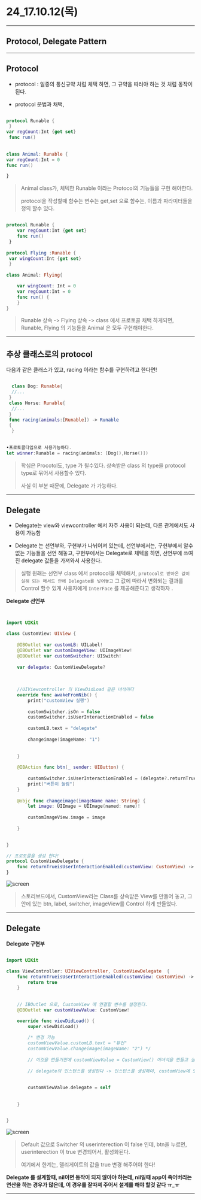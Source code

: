 # 24_17.10.12(목)
---

## Protocol, Delegate Pattern

---

## Protocol 

- protocol : 일종의 통신규약 처럼 체택 하면, 그 규약을 따러야 하는 것 처럼 동작이 된다.

- protocol 문법과 채택, 

```swift

protocol Runable { }var regCount:Int {get set} func run()  
  class Animal: Runable {var regCount:Int = 0func run()
} 


```

> Animal class가, 체텍한 Runable 이라는 Protocol의 기능들을 구현 해야한다. 
> 
> protocol을 작성할때 함수는 변수는 get,set 으로 함수는, 이름과 파라미터들을 정의 할수 있다.


```swift

protocol Runable {	var regCount:Int {get set} 	func run()
 }
 protocol Flying :Runable { var wingCount:Int {get set} }
 class Animal: Flying{	var wingCount: Int = 0	var regCount:Int = 0	func run() {	}
}

```

> Runable 상속 -> Flying 상속 -> class 에서 프로토콜 채택 하게되면, Runable, Flying 의 기능들을 Animal 은 모두 구현해야한다. 


---

## 추상 클래스로의 protocol

다음과 같은 클래스가 있고, racing 이라는 함수를 구현하려고 한다면!

```swift
  class Dog: Runable{  //... } class Horse: Runable{  //... } func racing(animals:[Runable]) -> Runable {  }
  
  •프로토콜타입으로 사용가능하다.let winner:Runable = racing(animals: [Dog(),Horse()])

```

> 학심은 Procotol도, type 가 될수있다. 상속받은 class 의 type을 protocol type로 묶어서 사용할수 있다.
> 
> 사실 이 부분 때문에, Delegate 가 가능하다.


---

## Delegate

- Delegate는 view와 viewcontroller 에서 자주 사용이 되는데, 다른 관계에서도 사용이 가능함

- Delegate 는 선언부와, 구현부가 나뉘어져 있는데, 선언부에서는, 구현부에서 알수 없는 기능들을 선언 해놓고, 구현부에서는 Delegate로 체텍을 하면, 선언부에 쓰여진 delegate 값들을 가져와서 사용한다. 

> 실행 원래는 선언부 class 에서 protocol을 체텍해서, ```protocol로 받아온 값이 실해 되는 매서드 안에 Delegate를 넣어놓고``` 그 값에 따라서 변화되는 결과를 Control 할수 있게 사용자에게 ```InterFace``` 를 제공해준다고 생각하자 .

**Delegate 선언부**

```swift


import UIKit

class CustomView: UIView {
    
    @IBOutlet var customLB: UILabel!
    @IBOutlet var customImageView: UIImageView!
    @IBOutlet var customSwitcher: UISwitch!
    
    var delegate: CustomViewDelegate?
    
    
    
    //UIViewcontroller 의 ViewDidLoad 같은 녀석이다
    override func awakeFromNib() {
        print("customView 실행")
        
        customSwitcher.isOn = false
        customSwitcher.isUserInteractionEnabled = false
        
        customLB.text = "delegate"
        
        changeimage(imageName: "1")
        
        
    }
    
    @IBAction func btn(_ sender: UIButton) {
        
        customSwitcher.isUserInteractionEnabled = (delegate?.returnTrueisUserInteractionEnabled(customView: self))!
        print("버튼이 눌림")
    }
    
    @objc func changeimage(imageName name: String) {
        let image: UIImage = UIImage(named: name)!
        
        customImageView.image = image
        
    }
    

}

// 프로토콜을 생성 한다!
protocol CustomViewDelegate {
    func returnTrueisUserInteractionEnabled(customView: CustomView) -> Bool
}


```

![screen](/study/image/Delgate.jpg)

> 스토리보드에서, CustomView라는 Class를 상속받은 View를 만들어 놓고, 그 안에 있는 btn, label, switcher, imageView를 Control 하게 만들었다. 


---

## Delegate

**Delegate 구현부**

```swift

import UIKit

class ViewController: UIViewController, CustomViewDelegate  {
    func returnTrueisUserInteractionEnabled(customView: CustomView) -> Bool {
        return true
    }
    
    
    // IBOutlet 으로, CustomView 에 연결할 변수를 설정한다. 
    @IBOutlet var customViewValue: CustomView!

    override func viewDidLoad() {
        super.viewDidLoad()
        
        /* 변경 가능
        customViewValue.customLB.text = "뷰컨"
        customViewValue.changeimage(imageName: "2") */
        
        // 이것을 만들기전에 customViewValue = CustomView() 이녀석을 만들고 실행하면, delegate에 받는 값이 nil이 되어서 크러쉬가 난다..
        
        // delegate의 인스턴스를 생성한다 -> 인스턴스를 생성해야, customView에 있는 delegate의 값이 들어가서, 그 값이 유효한 값이 되어서 어떤 행동을 취한다.
        
        
        customViewValue.delegate = self
   
        
    }


}


```


![screen](/study/image/Delgate1.jpg)

> Default 값으로 Switcher 의 userinterection 이 false 인데, btn을 누르면, userinterection 이 true 변경되어서, 활성화된다. 
> 
> 여기에서 한계는, 델리게이트의 값을 true 변경 해주어야 한다!

**Delegate 를 설계할때, nil이면 동작이 되지 않아야 하는데, nil일때 app이 죽어버리는 연산을 하는 경우가 많은데, 이 경우를 잘따져 주어서 설계를 해야 할것 같다 ㅠ_ㅠ**


---